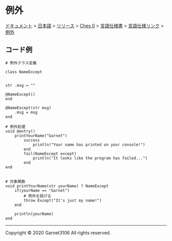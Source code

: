 # 例外

[ドキュメント](../../../../../../index.md) > [日本語](../../../../../index.md) > [リリース](../../../../index.md) > [Ches 0](../../../index.md) > [言語仕様書](../../index.md) > [言語仕様リンク](../index.md) > [例外](./index.md)

## コード例

```
# 例外クラス定義

class NameExcept


str .msg = ""

@NameExcept()
end

@NameExcept(str msg)
    .msg = msg
end
```

```
# 例外処理
void @entry()
    printYourName("Garnet")
        success
            println("Your name has printed on your console!")
        end
        fail(NameExcept except)
            println("It looks like the program has failed...")
        end
end


# 対象関数
void printYourName(str yourName) ? NameExcept
    if(yourName == "Garnet")
        # 例外を投げる
        throw Except("It's just my name!")
    end

    println(yourName)
end
```

---

Copyright © 2020 Garnet3106 All rights reserved.
